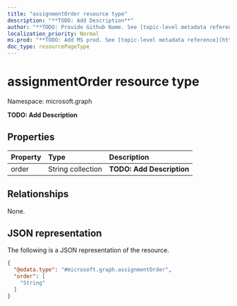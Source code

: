 ```yaml
---
title: "assignmentOrder resource type"
description: "**TODO: Add Description**"
author: "**TODO: Provide Github Name. See [topic-level metadata reference](https://msgo.azurewebsites.net/add/document/guidelines/metadata.html#topic-level-metadata)**"
localization_priority: Normal
ms.prod: "**TODO: Add MS prod. See [topic-level metadata reference](https://msgo.azurewebsites.net/add/document/guidelines/metadata.html#topic-level-metadata)**"
doc_type: resourcePageType
---
```


# assignmentOrder resource type

Namespace: microsoft.graph

**TODO: Add Description**

## Properties
|Property|Type|Description|
|:---|:---|:---|
|order|String collection|**TODO: Add Description**|

## Relationships
None.

## JSON representation
The following is a JSON representation of the resource.
<!-- {
  "blockType": "resource",
  "@odata.type": "microsoft.graph.assignmentOrder"
}
-->
``` json
{
  "@odata.type": "#microsoft.graph.assignmentOrder",
  "order": [
    "String"
  ]
}
```

